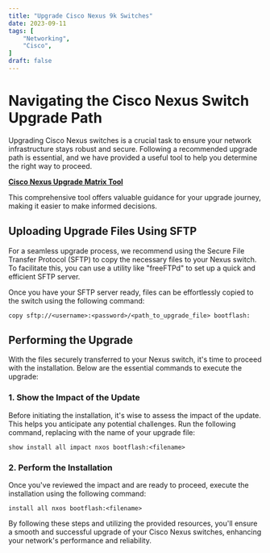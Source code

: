 ```yaml
---
title: "Upgrade Cisco Nexus 9k Switches"
date: 2023-09-11
tags: [
    "Networking",
    "Cisco",
]
draft: false
---
```


# Navigating the Cisco Nexus Switch Upgrade Path

Upgrading Cisco Nexus switches is a crucial task to ensure your network infrastructure stays robust and secure. Following a recommended upgrade path is essential, and we have provided a useful tool to help you determine the right way to proceed.

[**Cisco Nexus Upgrade Matrix Tool**](https://www.cisco.com/c/dam/en/us/td/docs/dcn/tools/nexus-9k3k-issu-matrix/index.html)

This comprehensive tool offers valuable guidance for your upgrade journey, making it easier to make informed decisions.

## Uploading Upgrade Files Using SFTP

For a seamless upgrade process, we recommend using the Secure File Transfer Protocol (SFTP) to copy the necessary files to your Nexus switch. To facilitate this, you can use a utility like "freeFTPd" to set up a quick and efficient SFTP server.

Once you have your SFTP server ready, files can be effortlessly copied to the switch using the following command:

```
copy sftp://<username>:<password>/<path_to_upgrade_file> bootflash:
```

## Performing the Upgrade

With the files securely transferred to your Nexus switch, it's time to proceed with the installation. Below are the essential commands to execute the upgrade:

### 1. Show the Impact of the Update

Before initiating the installation, it's wise to assess the impact of the update. This helps you anticipate any potential challenges. Run the following command, replacing <filename> with the name of your upgrade file:

```
show install all impact nxos bootflash:<filename>
```

### 2. Perform the Installation

Once you've reviewed the impact and are ready to proceed, execute the installation using the following command:


```
install all nxos bootflash:<filename>
```
By following these steps and utilizing the provided resources, you'll ensure a smooth and successful upgrade of your Cisco Nexus switches, enhancing your network's performance and reliability.